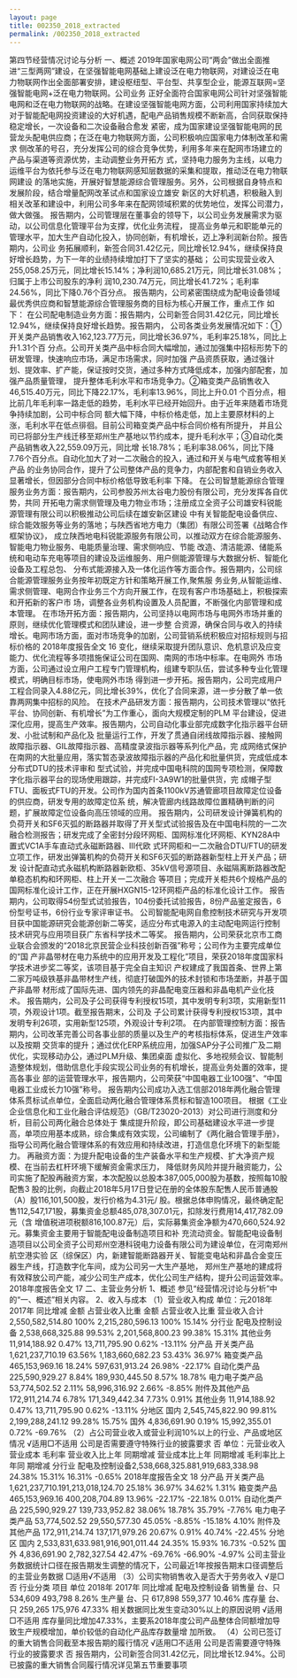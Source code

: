 ```yaml
---
layout: page
title: 002350_2018_extracted
permalink: /002350_2018_extracted
---
```


第四节经营情况讨论与分析
一、概述
2019年国家电网公司“两会”做出全面推进“三型两网”建设，在坚强智能电网基础上建设泛在电力物联网，对建设泛在电
力物联网作出全面部署安排，建设枢纽型、平台型、共享型企业，能源互联网=坚强智能电网+泛在电力物联网。公司业务
正好全面符合国家电网公司针对坚强智能电网和泛在电力物联网的战略。在建设坚强智能电网方面，公司利用国家持续加大
对于智能配电网投资建设的大好机遇，配电产品销售规模不断新高，合同获取保持稳定增长，一次设备和二次设备融合愈发
紧密，成为国家建设坚强智能电网的民营龙头配电供应商；在泛在电力物联网方面，公司积极响应国家电力体制改革和需求
侧改革的号召，充分发挥公司的综合竞争优势，利用多年来在配网市场建立的产品与渠道等资源优势，主动调整业务开拓方
式，坚持电力服务为主线，以电力运维平台为依托参与泛在电力物联网感知层数据的采集和提取，推动泛在电力物联网建设
的落地实施，开展好智慧能源综合管理服务。另外，公司根据自身特点和发展阶段，结合增量配网改革试点和国家设立雄安
新区的大好机遇，积极融入到相关改革和建设中，利用公司多年来在配网领域积累的优势地位，发挥公司潜力，做大做强。
报告期内，公司管理层在董事会的领导下，以公司业务发展需求为驱动，以公司信息化管理平台为支撑，优化业务流程，
提高业务单元和职能单元的管理水平，加大生产自动化投入，协同创新，有机增长，迈上净利润新台阶。报告期内，公司业
务拓展顺利，新签合同31.42亿元，同比增长12.94%，继续保持良好增长趋势，为下一年的业绩持续增加打下了坚实的基础；
公司实现营业收入255,058.25万元，同比增长15.14%；净利润10,685.21万元，同比增长31.08%；归属于上市公司股东的净利
润10,230.74万元，同比增长41.72%；毛利率24.56%，同比下降0.76个百分点。
报告期内，公司紧密围绕成为配电设备领域最优秀供应商和智慧能源综合管理服务商的目标为核心开展工作，重点工作
如下：
在公司配电制造业务方面：报告期内，公司新签合同31.42亿元，同比增长12.94%，继续保持良好增长趋势。报告期内，
公司各类业务发展情况如下：①开关类产品销售收入162,123.77万元，同比增长36.97%，毛利率25.18%，同比上升1.31个百
分点。公司开关类产品中标合同大幅增加，通过加强集中招标形势下的研发管理，快速响应市场，满足市场需求，同时加强
产品资质获取，通过强计划、提效率、扩产能，保证按时交货，通过多种方式降低成本，加强内部配套，加强产品质量管理，
提升整体毛利水平和市场竞争力。②箱变类产品销售收入46,515.40万元，同比下降22.17%，毛利率13.96%，同比上升0.01
个百分点，相比前几年毛利率一路走低的趋势，毛利水平已经开始回升。由于近年来随着市场竞争持续加剧，公司中标合同
额大幅下降，中标价格走低，加上主要原材料的上涨，毛利水平在低点徘徊。目前公司箱变类产品中标合同价格有所提升，
并且公司已将部分生产线迁移至郑州生产基地以节约成本，提升毛利水平；③自动化类产品销售收入22,559.09万元，同比增
长18.78%；毛利率38.06%，同比下降7.76个百分点。自动化加大了对一二次融合的投入，通过和开关与电气成套等相关产品
的业务协同合作，提升了公司整体产品的竞争力，内部配套和自销业务收入显著增长，但因部分合同中标价格低导致毛利率
下降。
在公司智慧能源综合管理服务业务方面：报告期内，公司参股苏州太谷电力股份有限公司，充分发挥各自优势，共同
开拓电力需求侧管理及电力物业市场；注册成立全资子公司雄安科锐能源管理有限公司以积极推动公司后续在雄安新区建设
中有关智能配电设备供应、综合能效服务等业务的落地；与陕西省地方电力（集团）有限公司签署《战略合作框架协议》，
成立陕西地电科锐能源服务有限公司，以推动双方在综合能源服务、智能电力物业服务、电能质量治理、需求侧响应、节能
改造、清洁能源、储能系统和电动车充电等项目的建设及运维服务、用户侧能源管理与大数据分析、智能化设备及工程总包、
分布式能源接入及一体化运作等方面合作。报告期内，公司综合能源管理服务业务按年初既定方针和策略开展工作,聚焦服
务业务,从智能运维、需求侧管理、电网合作业务三个方向开展工作，在现有客户市场基础上，积极探索和开拓新的客户市
场，调整各业务机构设置及人员配置，不断强化内部管理和成本管理。
在市场开拓方面：报告期内，公司坚持以电网市场与电网外市场并重的原则，继续优化管理模式和团队建设，进一步整
合资源，确保合同与收入的持续增长。电网市场方面，面对市场竞争的加剧，公司营销系统积极应对招标规则与招标价格的
2018年度报告全文
16
变化，继续采取提升团队意识、危机意识及应变能力、优化流程等多项措施保证公司在国网、南网的市场中标率。在电网外
市场方面，公司通过设立用户工程专门管理机构，组建专职队伍，尝试多种专业化管理模式，明确目标市场，使电网外市场
得到进一步开拓。报告期内，公司完成用户工程合同录入4.88亿元，同比增长39%，优化了合同来源，进一步分散了单一依
靠两网集中招标的风险。
在技术产品研发方面：报告期内，公司技术管理以“依托平台、协同创新、有机增长”为工作重心，面向大规模定制的PLM
平台建设，促进深化应用，提高生产效率。报告期内，公司自动化事业部完成数字化指示器平台研发、小批试制和产品化及
批量运行工作，开发了贯通自闭线故障指示器、接触网故障指示器、GIL故障指示器、高精度录波指示器等系列化产品，完
成网络式保护在南网的大批量应用，落实暂态录波故障指示器的产品化和批量供货，完成低成本分布式DTU的技术评审和
型式试验，并完成中国电科院的国网专项检测，保障数字化指示器平台的现场使用跟踪，并完成FI-3A9W1的批量供货，完
成帽子型FTU、面板式FTU的开发。公司作为国内首条1100kV苏通管廊项目故障定位设备的供应商，研发专用的故障定位系
统，解决管廊内线路故障位置精确判断的问题，扩展故障定位设备向高压领域的应用。
报告期内，公司研发设计弹簧机构的负荷开关和SF6灭弧的断路器并取得了开关型式试验报告及在中国电科院的一二次
融合检测报告；研发完成了全密封分段环网柜、国网标准化环网柜、KYN28A中置式VC1A手车直动式永磁断路器、III代欧
式环网柜和一二次融合DTU/FTU的研发立项工作，研发出弹簧机构的负荷开关和SF6灭弧的断路器新型柱上开关产品；研发
设计配直动式永磁机构断路器新欧柜、35kV信号源项目、永磁隔离断路器改配单稳态机构和环网柜、柱上开关一二次融合
等项目；完成开关柜共6个规格产品的国网标准化设计工作，正在开展HXGN15-12环网柜产品的标准化设计工作。
报告期内，公司取得54份型式试验报告，104份委托试验报告，8份产品鉴定报告，6份型号证书，6份行业专家评审证书。
公司智能配电网自愈控制技术研究与开发项目获中国能源研究会能源创新二等奖，适应分布式电源入的主动配电网运行控制
技术研究与应用项目获广东省科学技术二等奖。
报告期内，公司荣获北京市工商业联合会颁发的“2018北京民营企业科技创新百强”称号；公司作为主要完成单位的“国
产非晶带材在电力系统中的应用开发及工程化”项目，荣获2018年度国家科学技术进步奖二等奖，该项目基于完全自主知识
产权建成了我国首条、世界上第二家万吨级铁基非晶带材生产线，彻底打破国外的技术封锁和市场垄断，并基于国产非晶带
材形成了国际先进、国内领先的非晶配电变压器和非晶电机产业化技术。
报告期内，公司及子公司获得专利授权15项，其中发明专利3项，实用新型11项，外观设计1项。截至报告期末，公司及
子公司累计获得专利授权153项，其中发明专利26项，实用新型125项，外观设计专利2项。
在内部管理控制方面：报告期内，公司改革完善公司各事业部的质量以及生产的考核指标体系，促进生产效率以及按期
交货率的提升；通过优化ERP系统应用，加强SAP分子公司推广及二期优化，实现移动办公，通过PLM升级、集团桌面
虚拟化、多地视频会议、智能制造整体规划，借助信息化手段实现公司业务的有机增长，提高业务处置的效率，提高各事业
部的运营管理水平，报告期内，公司荣获“中国电器工业100强”、“中国电器工业成长力10强”称号。
报告期内公司成功入选工信部2018年两化融合管理体系贯标试点单位，全面启动两化融合管理体系贯标和智造100项目。
根据《工业企业信息化和工业化融合评估规范》（GB/T23020-2013）对公司进行测度和分析，目前公司两化融合总体处于
集成提升阶段，即公司基础建设水平进一步提高，单项应用基本成熟，综合集成有效实现，公司编制了《两化融合管理手册》，
指导公司两化融合管理体系的有效应用和持续改进，打造信息化环境下的新型能力。
再融资方面：为提升配电设备的生产装备水平和生产规模、扩大净资产规模、在当前去杠杆环境下缓解资金需求压力，
降低财务风险并提升融资能力，公司实施了配股再融资方案，本次配股以总股本387,005,000股为基数，按照每10股配售3
股的比例，向截止2018年5月17日登记在册的全体股东配售人民币普通股（A）股116,101,500股，发行价格为4.31元/
股。根据总体申购情况，最终确定配售112,547,171股，募集资金总额485,078,307.01元，扣除发行费用14,417,782.09元（含
增值税进项税额816,100.87元）后，实际募集资金净额为470,660,524.92元。募集资金主要用于智能配电设备制造项目和补
充流动资金。智能配电设备制造项目以公司全资子公司郑州空港科锐电力设备有限公司为建设单位，在河南郑州航空港实验
区（综保区）内，新建智能断路器开关、智能变电站和非晶合金变压器生产线，打造数字化车间，成为公司另一大生产基地，
郑州生产基地的建成将有效释放公司产能，减少公司生产成本，优化公司生产结构，提升公司运营效率。
2018年度报告全文
17
二、主营业务分析
1、概述
参见“经营情况讨论与分析”中的“一、概述”相关内容。
2、收入与成本
（1）营业收入构成
单位：元2018年
2017年
同比增减
金额
占营业收入比重
金额
占营业收入比重
营业收入合计
2,550,582,514.80
100%
2,215,280,596.13
100%
15.14%
分行业
配电及控制设备
2,538,668,325.88
99.53%
2,201,568,800.23
99.38%
15.31%
其他业务
11,914,188.92
0.47%
13,711,795.90
0.62%
-13.11%
分产品
开关类产品
1,621,237,710.19
63.56%
1,183,660,682.23
53.43%
36.97%
箱变类产品
465,153,969.16
18.24%
597,631,913.24
26.98%
-22.17%
自动化类产品
225,590,929.27
8.84%
189,930,445.50
8.57%
18.78%
电力电子类产品
53,774,502.52
2.11%
58,996,316.92
2.66%
-8.85%
附件及其他产品
172,911,214.74
6.78%
171,349,442.34
7.73%
0.91%
其他业务
11,914,188.92
0.47%
13,711,795.90
0.62%
-13.11%
分地区
国内
2,545,745,822.90
99.81%
2,199,288,241.12
99.28%
15.75%
国外
4,836,691.90
0.19%
15,992,355.01
0.72%
-69.76%
（2）占公司营业收入或营业利润10%以上的行业、产品或地区情况
√适用□不适用
公司是否需要遵守特殊行业的披露要求
否
单位：元营业收入
营业成本
毛利率
营业收入比上年
同期增减
营业成本比上年
同期增减
毛利率比上年同
期增减
分行业
配电及控制设备2,538,668,325.881,919,683,338.98
24.38%
15.31%
16.31%
-0.65%
2018年度报告全文
18
分产品
开关类产品
1,621,237,710.191,213,018,124.70
25.18%
36.97%
34.62%
1.31%
箱变类产品
465,153,969.16
400,208,704.89
13.96%
-22.17%
-22.18%
0.01%
自动化类产品
225,590,929.27
139,733,952.82
38.06%
18.78%
35.79%
-7.76%
电力电子类产品
53,774,502.52
29,550,577.30
45.05%
-8.85%
-15.18%
4.10%
附件及其他产品
172,911,214.74
137,171,979.26
20.67%
0.91%
40.74%
-22.45%
分地区
国内
2,533,831,633.981,916,901,011.44
24.35%
15.93%
16.73%
-0.52%
国外
4,836,691.90
2,782,327.54
42.47%
-69.76%
-66.90%
-4.97%
公司主营业务数据统计口径在报告期发生调整的情况下，公司最近1年按报告期末口径调整后的主营业务数据
□适用√不适用
（3）公司实物销售收入是否大于劳务收入
√是□否
行业分类
项目
单位
2018年
2017年
同比增减
配电及控制设备
销售量
台、只
534,609
493,798
8.26%
生产量
台、只
617,898
559,377
10.46%
库存量
台、只
259,265
175,976
47.33%
相关数据同比发生变动30%以上的原因说明
√适用□不适用
库存量同比增加47.33%，主要系2018年度公司产品整体合同额增加导致生产规模增加，单价较低的自动化产品库存数量增
加所致。
（4）公司已签订的重大销售合同截至本报告期的履行情况
√适用□不适用
公司是否需要遵守特殊行业的披露要求
否
报告期内，公司新签合同31.42亿元，同比增长12.94%。公司已披露的重大销售合同履行情况详见第五节重要事项